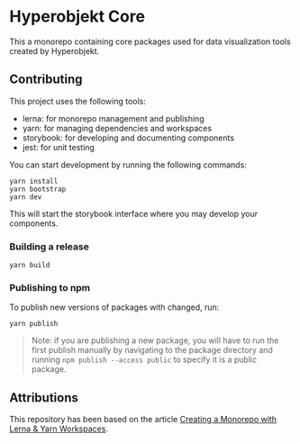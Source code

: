 # Hyperobjekt Core

This a monorepo containing core packages used for data visualization tools created by Hyperobjekt.

## Contributing

This project uses the following tools:

- lerna: for monorepo management and publishing
- yarn: for managing dependencies and workspaces
- storybook: for developing and documenting components
- jest: for unit testing

You can start development by running the following commands:

```
yarn install
yarn bootstrap
yarn dev
```

This will start the storybook interface where you may develop your components.

### Building a release

```
yarn build
```

### Publishing to npm

To publish new versions of packages with changed, run:

```
yarn publish
```

> Note: if you are publishing a new package, you will have to run the first publish manually by navigating to the package directory and running `npm publish --access public` to specify it is a public package.

## Attributions

This repository has been based on the article [Creating a Monorepo with Lerna & Yarn Workspaces](https://leerob.io/blog/monorepo-lerna-yarn-workspaces).
